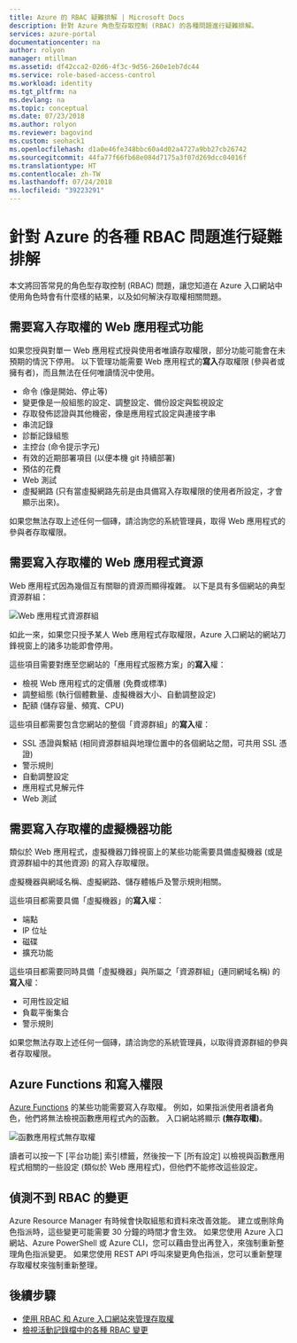 ```yaml
---
title: Azure 的 RBAC 疑難排解 | Microsoft Docs
description: 針對 Azure 角色型存取控制 (RBAC) 的各種問題進行疑難排解。
services: azure-portal
documentationcenter: na
author: rolyon
manager: mtillman
ms.assetid: df42cca2-02d6-4f3c-9d56-260e1eb7dc44
ms.service: role-based-access-control
ms.workload: identity
ms.tgt_pltfrm: na
ms.devlang: na
ms.topic: conceptual
ms.date: 07/23/2018
ms.author: rolyon
ms.reviewer: bagovind
ms.custom: seohack1
ms.openlocfilehash: d1a0e46fe348bbc60a4d02a4727a9bb27cb26742
ms.sourcegitcommit: 44fa77f66fb68e084d7175a3f07d269dcc04016f
ms.translationtype: HT
ms.contentlocale: zh-TW
ms.lasthandoff: 07/24/2018
ms.locfileid: "39223291"
---
```

# <a name="troubleshoot-rbac-in-azure"></a>針對 Azure 的各種 RBAC 問題進行疑難排解

本文將回答常見的角色型存取控制 (RBAC) 問題，讓您知道在 Azure 入口網站中使用角色時會有什麼樣的結果，以及如何解決存取權相關問題。

## <a name="web-app-features-that-require-write-access"></a>需要寫入存取權的 Web 應用程式功能

如果您授與對單一 Web 應用程式授與使用者唯讀存取權限，部分功能可能會在未預期的情況下停用。 以下管理功能需要 Web 應用程式的**寫入**存取權限 (參與者或擁有者)，而且無法在任何唯讀情況中使用。

* 命令 (像是開始、停止等)
* 變更像是一般組態的設定、調整設定、備份設定與監視設定
* 存取發佈認證與其他機密，像是應用程式設定與連接字串
* 串流記錄
* 診斷記錄組態
* 主控台 (命令提示字元)
* 有效的近期部署項目 (以便本機 git 持續部署)
* 預估的花費
* Web 測試
* 虛擬網路 (只有當虛擬網路先前是由具備寫入存取權限的使用者所設定，才會顯示出來)。

如果您無法存取上述任何一個磚，請洽詢您的系統管理員，取得 Web 應用程式的參與者存取權限。

## <a name="web-app-resources-that-require-write-access"></a>需要寫入存取權的 Web 應用程式資源

Web 應用程式因為幾個互有關聯的資源而顯得複雜。 以下是具有多個網站的典型資源群組：

![Web 應用程式資源群組](./media/troubleshooting/website-resource-model.png)

如此一來，如果您只授予某人 Web 應用程式存取權限，Azure 入口網站的網站刀鋒視窗上的諸多功能即會停用。

這些項目需要對應至您網站的「應用程式服務方案」的**寫入**權：  

* 檢視 Web 應用程式的定價層 (免費或標準)  
* 調整組態 (執行個體數量、虛擬機器大小、自動調整設定)  
* 配額 (儲存容量、頻寬、CPU)  

這些項目都需要包含您網站的整個「資源群組」的**寫入**權：  

* SSL 憑證與繫結 (相同資源群組與地理位置中的各個網站之間，可共用 SSL 憑證)  
* 警示規則  
* 自動調整設定  
* 應用程式見解元件  
* Web 測試  

## <a name="virtual-machine-features-that-require-write-access"></a>需要寫入存取權的虛擬機器功能

類似於 Web 應用程式，虛擬機器刀鋒視窗上的某些功能需要具備虛擬機器 (或是資源群組中的其他資源) 的寫入存取權限。

虛擬機器與網域名稱、虛擬網路、儲存體帳戶及警示規則相關。

這些項目都需要具備「虛擬機器」的**寫入**權：

* 端點  
* IP 位址  
* 磁碟  
* 擴充功能  

這些項目都需要同時具備「虛擬機器」與所屬之「資源群組」(連同網域名稱) 的**寫入**權：  

* 可用性設定組  
* 負載平衡集合  
* 警示規則  

如果您無法存取上述任何一個磚，請洽詢您的系統管理員，以取得資源群組的參與者存取權限。

## <a name="azure-functions-and-write-access"></a>Azure Functions 和寫入權限

[Azure Functions](../azure-functions/functions-overview.md) 的某些功能需要寫入存取權。 例如，如果指派使用者讀者角色，他們將無法檢視函數應用程式內的函數。 入口網站將顯示 **(無存取權)**。

![函數應用程式無存取權](./media/troubleshooting/functionapps-noaccess.png)

讀者可以按一下 [平台功能] 索引標籤，然後按一下 [所有設定] 以檢視與函數應用程式相關的一些設定 (類似於 Web 應用程式)，但他們不能修改這些設定。

## <a name="rbac-changes-are-not-being-detected"></a>偵測不到 RBAC 的變更

Azure Resource Manager 有時候會快取組態和資料來改善效能。 建立或刪除角色指派時，這些變更可能需要 30 分鐘的時間才會生效。 如果您使用 Azure 入口網站、Azure PowerShell 或 Azure CLI，您可以藉由登出再登入，來強制重新整理角色指派變更。 如果您使用 REST API 呼叫來變更角色指派，您可以重新整理存取權杖來強制重新整理。

## <a name="next-steps"></a>後續步驟
* [使用 RBAC 和 Azure 入口網站來管理存取權](role-assignments-portal.md)
* [檢視活動記錄檔中的各種 RBAC 變更](change-history-report.md)

